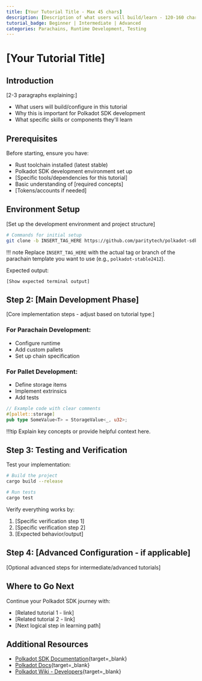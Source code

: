 ```yaml
---
title: [Your Tutorial Title - Max 45 chars]
description: [Description of what users will build/learn - 120-160 chars]
tutorial_badge: Beginner | Intermediate | Advanced
categories: Parachains, Runtime Development, Testing
---
```


# [Your Tutorial Title]

## Introduction

[2-3 paragraphs explaining:]
- What users will build/configure in this tutorial
- Why this is important for Polkadot SDK development
- What specific skills or components they'll learn

## Prerequisites

Before starting, ensure you have:

- Rust toolchain installed (latest stable)
- Polkadot SDK development environment set up
- [Specific tools/dependencies for this tutorial]
- Basic understanding of [required concepts]
- [Tokens/accounts if needed]

## Environment Setup

[Set up the development environment and project structure]

```bash
# Commands for initial setup
git clone -b INSERT_TAG_HERE https://github.com/paritytech/polkadot-sdk-parachain-template.git parachain-template
```

!!! note
    Replace `INSERT_TAG_HERE` with the actual tag or branch of the parachain template you want to use (e.g., `polkadot-stable2412`).

Expected output:
```
[Show expected terminal output]
```

## Step 2: [Main Development Phase]

[Core implementation steps - adjust based on tutorial type:]

### For Parachain Development:
- Configure runtime
- Add custom pallets
- Set up chain specification

### For Pallet Development:
- Define storage items
- Implement extrinsics
- Add tests

```rust
// Example code with clear comments
#[pallet::storage]
pub type SomeValue<T> = StorageValue<_, u32>;
```

!!!tip
    Explain key concepts or provide helpful context here.

## Step 3: Testing and Verification

Test your implementation:

```bash
# Build the project
cargo build --release

# Run tests
cargo test
```

Verify everything works by:
1. [Specific verification step 1]
2. [Specific verification step 2]
3. [Expected behavior/output]

## Step 4: [Advanced Configuration - if applicable]

[Optional advanced steps for intermediate/advanced tutorials]


## Where to Go Next

Continue your Polkadot SDK journey with:
- [Related tutorial 1 - link]
- [Related tutorial 2 - link]
- [Next logical step in learning path]

## Additional Resources

- [Polkadot SDK Documentation](https://paritytech.github.io/polkadot-sdk/){target=\_blank} 
- [Polkadot Docs](https://docs.polkadot.com){target=\_blank} 
- [Polkadot Wiki - Developers](https://wiki.polkadot.network/docs/build-index){target=\_blank} 